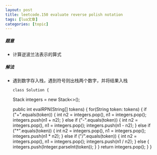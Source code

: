 ```yaml
---
layout: post
title: leetcode.150 evaluate reverse polish notation 
tags: [lua文章]
categories: [topic]
---
```

##### 题意

  * 计算逆波兰法表示的算式

##### 解法

  * 遇到数字存入栈，遇到符号则出栈两个数字，并将结果入栈
    
        class Solution {
    
      Stack<Integer> integers = new Stack<>();
    
      public int evalRPN(String[] tokens) {
          for(String token: tokens) {
              if ("+".equals(token)) {
                  int n2 = integers.pop(), n1 = integers.pop();
                  integers.push(n1 + n2);
              } else if ("-".equals(token)) {
                  int n2 = integers.pop(), n1 = integers.pop();
                  integers.push(n1 - n2);
              } else if ("*".equals(token)) {
                  int n2 = integers.pop(), n1 = integers.pop();
                  integers.push(n1 * n2);
              } else if ("/".equals(token)) {
                  int n2 = integers.pop(), n1 = integers.pop();
                  integers.push(n1 / n2);
              } else {
                  integers.push(Integer.parseInt(token));
              }
          }
          return integers.pop();
      }
    }